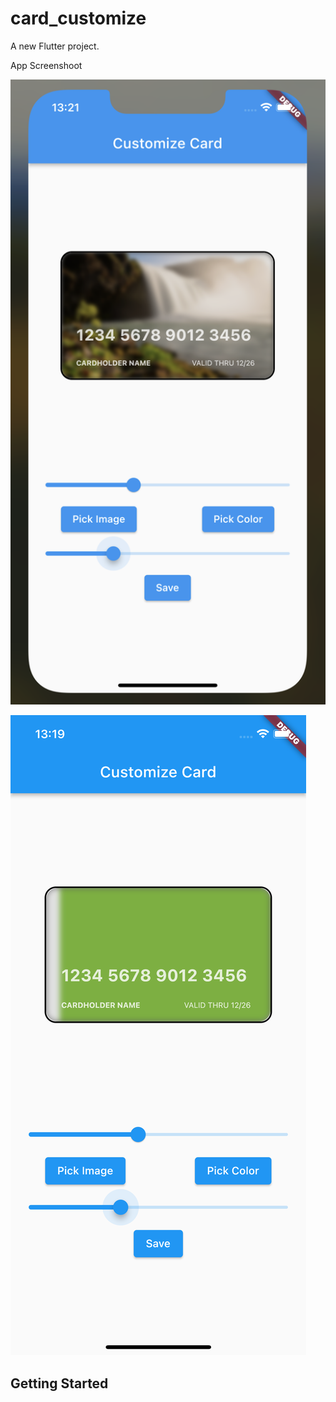 # card_customize

A new Flutter project.


App Screenshoot


![github.com/Abdulazizbek2/card_customize/assets/1.png](https://github.com/Abdulazizbek2/card_customize/blob/main/assets/1.png)

![github.com/Abdulazizbek2/card_customize/assets/2.png](https://github.com/Abdulazizbek2/card_customize/blob/main/assets/2.png)


## Getting Started

<!-- This project is a starting point for a Flutter application.

A few resources to get you started if this is your first Flutter project:

- [Lab: Write your first Flutter app](https://docs.flutter.dev/get-started/codelab)
- [Cookbook: Useful Flutter samples](https://docs.flutter.dev/cookbook)

For help getting started with Flutter development, view the
[online documentation](https://docs.flutter.dev/), which offers tutorials,
samples, guidance on mobile development, and a full API reference. -->
